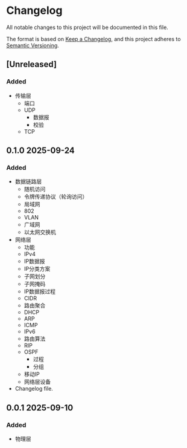 # Changelog

All notable changes to this project will be documented in this file.

The format is based on [Keep a Changelog](https://keepachangelog.com/en/1.1.0/),
and this project adheres to [Semantic Versioning](https://semver.org/spec/v2.0.0.html).

## [Unreleased]

### Added

- 传输层
	- 端口
	- UDP
		- 数据报
		- 校验
	- TCP


## 0.1.0 2025-09-24

### Added

- 数据链路层
	- 随机访问
	- 令牌传递协议（轮询访问）
	- 局域网
	- 802
	- VLAN
	- 广域网
	- 以太网交换机
- 网络层
	- 功能
	- IPv4
	- IP数据报
	- IP分类方案
	- 子网划分
	- 子网掩码
	- IP数据报过程
	- CIDR
	- 路由聚合
	- DHCP
	- ARP
	- ICMP
	- IPv6
	- 路由算法
	- RIP
	- OSPF
		- 过程
		- 分组
	- 移动IP
	- 网络层设备
- Changelog file.


## 0.0.1 2025-09-10

### Added

- 物理层



